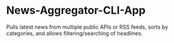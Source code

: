 # News-Aggregator-CLI-App
Pulls latest news from multiple public APIs or RSS feeds, sorts by categories, and  allows filtering/searching of headlines.
